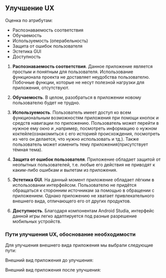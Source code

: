 ## Улучшение UX
Оценка по атрибутам:
 - Распознаваемость соответствия
 - Обучаемость
 - Используемость (операбельность)
 - Защита от ошибок пользователя
 - Эстетика GUI
 - Доступность

1. **Распознаваемость соответствия**. Данное приложение является простым и понятным для пользователя. Использование функционала проекта не доставляет неудобства пользователю. Побочные функции, которые не несут полезной нагрузки для приложения, отсутствуют.

2. **Обучаемость**. В целом, разобраться в приложении новому пользователю будет не трудно.

3. **Используемость**. Пользователь имеет доступ ко всем функциональным возможностям приложения при помощи кнопок и средств навигации по приложению. Пользователь может перейти в нужное ему окно и ,например, посмотреть информацию о нужном коктейле(ознакомиться с его историей происхождения, посмотреть из чего он делается, что нужно использовать и тд.). Также пользователь может изменить тему приложения(присутствует тёмная тема).

4. **Защита от ошибок пользователя**. Приложение обладает защитой от неопытных пользователей, т.е. любые его действия не приводят к каким-либо ошибкам и вылетам из приложения.

5. **Эстетика GUI**. На данный момент приложение обладает лёгким в использовании интерфейсом. Пользователю не придётся обращаться к сторонним источникам за помощью в обращении с приложением. Однако приложению не хватает привлекательного внешнего вида, отличающего его от других продуктов.

6. **Доступность**. Благодаря компонентам Android Studia, интерфейс данной игры легко адаптируется под разные разрешение мобильных устройств.

### Пути улучшения UX, обоснование необходимости

Для улучшения внешнего вида приложения мы выбрали следующие пути:


Внешний вид приложения до улучшения: 



Внешний вид приложения после улучшения: 


